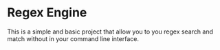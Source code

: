 # Regex Engine
This is a simple and basic project that allow you to you regex search and match without in your command line interface.
